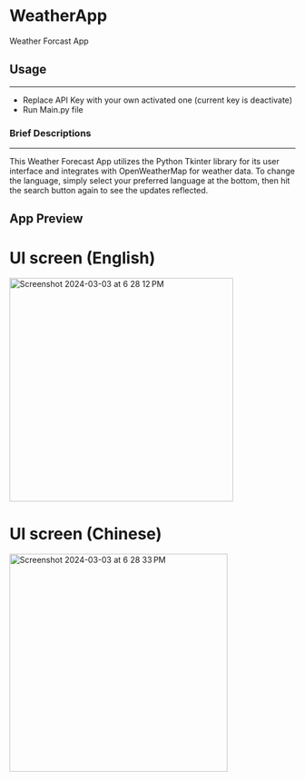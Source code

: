 # WeatherApp
Weather Forcast App



## Usage
---
- Replace API Key with your own activated one (current key is deactivate)
- Run Main.py file

### Brief Descriptions
---
This Weather Forecast App utilizes the Python Tkinter library for its user interface and integrates with OpenWeatherMap for weather data. To change the language, simply select your preferred language at the bottom, then hit the search button again to see the updates reflected. 

## App Preview

# UI screen (English)
<img width="394" alt="Screenshot 2024-03-03 at 6 28 12 PM" src="https://github.com/HNDTr/weatherApp/assets/100943855/39be5c0f-aa00-4acb-a692-97eaa35a1379">



# UI screen (Chinese)
<img width="384" alt="Screenshot 2024-03-03 at 6 28 33 PM" src="https://github.com/HNDTr/weatherApp/assets/100943855/6572e188-4e93-46e7-b953-f938ee85acd9">




